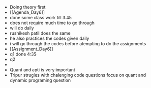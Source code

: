 - Doing theory first
- [[Agenda_Day6]]
- done some class work till 3.45
- does not require much time to go through
- will do daily
- rushikesh patil does the same
- he also practices the codes given daily
- i will go through the codes before atempting to do the assignments
- [[Assignment_Day6]]
- q1 done 4:35
- q2
-
- Quant and apti is very important
- Tripur strugles with chalenging code questions focus on quant and dynamic programing question